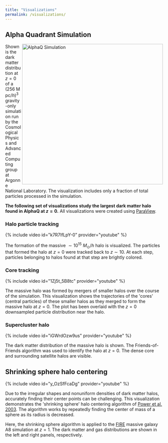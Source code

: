 ```yaml
---
title: "Visualizations"
permalink: /visualizations/
---
```

## Alpha Quadrant Simulation

<img src="/images/AlphaQ_499_downsampledp.gif" alt="AlphaQ Simulation" align="right" width="450">

Shown is the dark matter distribution at $z=0$ of a $(256\ \mathrm{Mpc}/h)^3$ gravity-only simulation run by the Cosmological Physics and Advanced Computing group at Argonne National Laboratory. 
The visualization includes only a fraction of total particles processed in the simulation.

**The following set of visualizations study the largest dark matter halo found in AlphaQ at $z=0$.**
All visualizations were created using [ParaView](https://www.paraview.org/).

### Halo particle tracking

{% include video id="k7R7lfLpY-0" provider="youtube" %}

The formation of the massive $\sim 10^{15}$ $M_\odot/h$ halo is visualized.
The particles that formed the halo at $z=0$ were tracked back to $z \sim 10$.
At each step, particles belonging to halos found at that step are brightly colored.

### Core tracking

{% include video id="1Zj5t_5B8tc" provider="youtube" %}

The massive halo was formed by mergers of smaller halos over the course of the simulation.
This visualization shows the trajectories of the 'cores' (central particles) of these smaller halos as they merged to form the massive halo at $z=0$.
The plot has been overlaid with the $z=0$ downsampled particle distribution near the halo.

### Supercluster halo

{% include video id="iGWrdOzw9us" provider="youtube" %}

The dark matter distribution of the massive halo is shown. 
The Friends-of-Friends algorithm was used to identify the halo at $z=0$.
The dense core and surrounding satellite halos are visible.

## Shrinking sphere halo centering

{% include video id="y_OzSfFcaDg" provider="youtube" %}

Due to the irregular shapes and nonuniform densities of dark matter halos, accurately finding their center points can be challenging.
This visualization demonstrates the 'shrinking sphere' halo centering algorithm of [Power et al. 2003](https://ui.adsabs.harvard.edu/abs/2003MNRAS.338...14P/abstract).
The algorithm works by repeatedly finding the center of mass of a sphere as its radius is decreased.

Here, the shrinking sphere algorithm is applied to the [FIRE](https://fire.northwestern.edu/) massive galaxy A8 simulation at $z=1$.
The dark matter and gas distributions are shown in the left and right panels, respectively.